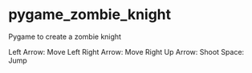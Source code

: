# pygame_zombie_knight
Pygame to create a zombie knight

Left Arrow: Move Left
Right Arrow: Move Right
Up Arrow: Shoot
Space: Jump
